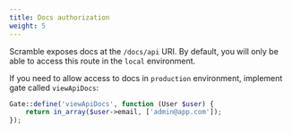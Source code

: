 ```yaml
---
title: Docs authorization
weight: 5
---
```


Scramble exposes docs at the `/docs/api` URI. By default, you will only be able to access this route in the `local` environment.

If you need to allow access to docs in `production` environment, implement gate called `viewApiDocs`:

```php
Gate::define('viewApiDocs', function (User $user) {
    return in_array($user->email, ['admin@app.com']);
});
```
